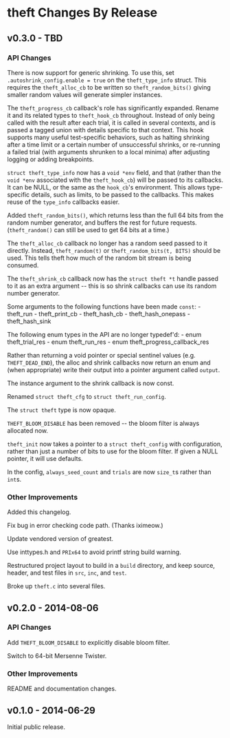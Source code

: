# theft Changes By Release

## v0.3.0 - TBD

### API Changes

There is now support for generic shrinking. To use this, set
`.autoshrink_config.enable = true` on the `theft_type_info`
struct. This requires the `theft_alloc_cb` to be written so
`theft_random_bits()` giving smaller random values will
generate simpler instances.

The `theft_progress_cb` callback's role has significantly expanded.
Rename it and its related types to `theft_hook_cb` throughout.
Instead of only being called with the result after each trial, it is
called in several contexts, and is passed a tagged union with details
specific to that context. This hook supports many useful test-specific
behaviors, such as halting shrinking after a time limit or a certain
number of unsuccessful shrinks, or re-running a failed trial (with
arguments shrunken to a local minima) after adjusting logging or adding
breakpoints.

`struct theft_type_info` now has a `void *env` field, and that
(rather than the `void *env` associated with the `theft_hook_cb`)
will be passed to its callbacks. It can be NULL, or the same as the
`hook_cb`'s environment. This allows type-specific details, such as
limits, to be passed to the callbacks. This makes reuse of the
`type_info` callbacks easier.

Added `theft_random_bits()`, which returns less than the full 64 bits
from the random number generator, and buffers the rest for future
requests. (`theft_random()` can still be used to get 64 bits at a
time.)

The `theft_alloc_cb` callback no longer has a random seed passed to it
directly. Instead, `theft_random(t)` or `theft_random_bits(t, BITS)`
should be used. This tells theft how much of the random bit stream is
being consumed.

The `theft_shrink_cb` callback now has the `struct theft *t` handle
passed to it as an extra argument -- this is so shrink callbacks
can use its random number generator.

Some arguments to the following functions have been made `const`:
    - theft_run
    - theft_print_cb
    - theft_hash_cb
    - theft_hash_onepass
    - theft_hash_sink

The following enum types in the API are no longer typedef'd:
    - enum theft_trial_res
    - enum theft_run_res
    - enum theft_progress_callback_res

Rather than returning a void pointer or special sentinel values
(e.g. `THEFT_DEAD_END`), the alloc and shrink callbacks now return
an enum and (when appropriate) write their output into a pointer
argument called `output`.

The instance argument to the shrink callback is now const.

Renamed `struct theft_cfg` to `struct theft_run_config`.

The `struct theft` type is now opaque.

`THEFT_BLOOM_DISABLE` has been removed -- the bloom filter
is always allocated now.

`theft_init` now takes a pointer to a `struct theft_config` with
configuration, rather than just a number of bits to use for the
bloom filter. If given a NULL pointer, it will use defaults.

In the config, `always_seed_count` and `trials` are now `size_t`s
rather than `int`s.


### Other Improvements

Added this changelog.

Fix bug in error checking code path. (Thanks iximeow.)

Update vendored version of greatest.

Use inttypes.h and `PRIx64` to avoid printf string build warning.

Restructured project layout to build in a `build` directory, and
keep source, header, and test files in `src`, `inc`, and `test`.

Broke up `theft.c` into several files.


## v0.2.0 - 2014-08-06

### API Changes

Add `THEFT_BLOOM_DISABLE` to explicitly disable bloom filter.

Switch to 64-bit Mersenne Twister.


### Other Improvements

README and documentation changes.



## v0.1.0 - 2014-06-29

Initial public release.
	
	

